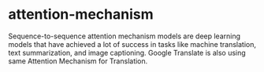 # attention-mechanism
Sequence-to-sequence attention mechanism models are deep learning models that have achieved a lot of success in tasks like machine translation, text summarization, and image captioning. Google Translate is also using same Attention Mechanism for Translation. 

